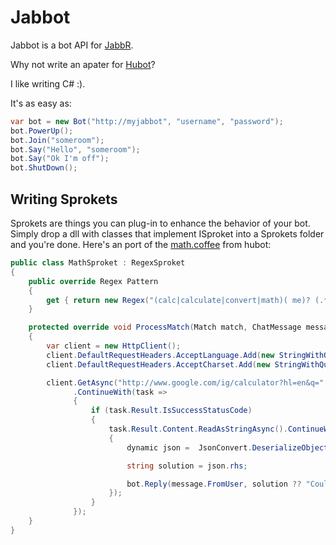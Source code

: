 # Jabbot

Jabbot is a bot API for [JabbR](https://github.com/davidfowl/JabbR).

Why not write an apater for [Hubot](https://github.com/github/hubot)?

I like writing C# :).

It's as easy as:

```csharp
var bot = new Bot("http://myjabbot", "username", "password");
bot.PowerUp();
bot.Join("someroom");
bot.Say("Hello", "someroom");
bot.Say("Ok I'm off");
bot.ShutDown();
```


## Writing Sprokets

Sprokets are things you can plug-in to enhance the behavior of your bot. Simply drop a dll with classes that implement
ISproket into a Sprokets folder and you're done. Here's an port of the [math.coffee](https://github.com/github/hubot/blob/master/src/scripts/math.coffee) from hubot:

```csharp
public class MathSproket : RegexSproket
{
    public override Regex Pattern
    {
        get { return new Regex("(calc|calculate|convert|math)( me)? (.*)"); }
    }

    protected override void ProcessMatch(Match match, ChatMessage message, Bot bot)
    {
        var client = new HttpClient();
        client.DefaultRequestHeaders.AcceptLanguage.Add(new StringWithQualityHeaderValue("en-us"));
        client.DefaultRequestHeaders.AcceptCharset.Add(new StringWithQualityHeaderValue("utf-8"));

        client.GetAsync("http://www.google.com/ig/calculator?hl=en&q=" + Uri.EscapeDataString(match.Groups[3].Value))
              .ContinueWith(task =>
              {
                  if (task.Result.IsSuccessStatusCode)
                  {
                      task.Result.Content.ReadAsStringAsync().ContinueWith(readTask =>
                      {
                          dynamic json =  JsonConvert.DeserializeObject(readTask.Result);

                          string solution = json.rhs;

                          bot.Reply(message.FromUser, solution ?? "Could not compute.", message.Room);
                      });
                  }
              });
    }
}
```